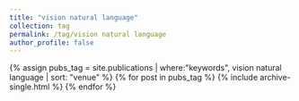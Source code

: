 ```yaml
---
title: "vision natural language"
collection: tag
permalink: /tag/vision natural language
author_profile: false
---
```

{% assign pubs_tag = site.publications | where:"keywords", vision natural language | sort: "venue" %}
{% for post in pubs_tag %}
  {% include archive-single.html %}
{% endfor %}